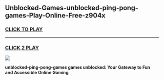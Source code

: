 
## Unblocked-Games-unblocked-ping-pong-games-Play-Online-Free-z904x
<h3>
<a href="https://premium76.site?title=unblocked-ping-pong-games&ref=26A">CLICK TO PLAY</a></h3>
<hr>

<h3>
<a href="https://premium76.site?title=unblocked-ping-pong-games&ref=26A">CLICK 2 PLAY</a>
  
</h3>

<a href="https://premium76.site?title=unblocked-ping-pong-games&ref=26A"><img src="https://clearcache.store/games.png"></a>


**unblocked-ping-pong-games games unblocked: Your Gateway to Fun and Accessible Online Gaming**
